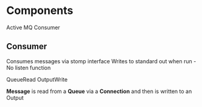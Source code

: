 Components
========

Active MQ
Consumer

Consumer
--------

Consumes messages via stomp interface
Writes to standard out  when run - No listen function

QueueRead
OutputWrite

**Message** is read from a **Queue** via a **Connection** and then is written to an Output








